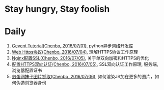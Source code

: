 # Stay hungry, Stay foolish


# Daily

1. [Gevent Tutorial(Chenbo, 2016/07/01)](http://xlambda.com/gevent-tutorial/), python异步网络开发库
2. [Web Https协议(Chenbo, 2016/07/04)](https://cattail.me/tech/2015/11/30/how-https-works.html), 理解HTTPS协议工作原理
3. [Nginx配置SSL(Chenbo, 2016/07/05)](http://seanlook.com/2015/05/28/nginx-ssl/), 关于单双向加密和HTTPS的优化
4. [配置HTTPS双向认证(Chenbo, 2016/07/05)](http://my.oschina.net/nearzk/blog/485652), SSL双向认证工作原理, 服务端, 浏览器配置证书
5. [煎蛋网妹子图片抓取(Chenbo, 2016/07/06)](./static/articles/meizi.md), 如何渲染JS加在更多的图片，如何伪造浏览器身份
